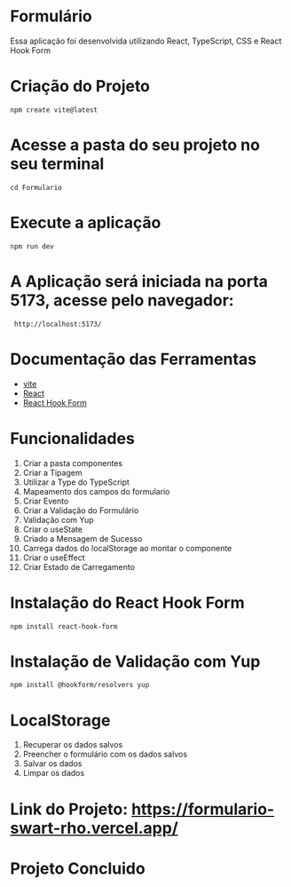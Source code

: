 
# Formulário

Essa aplicação foi desenvolvida utilizando React, TypeScript, CSS e  React Hook Form 

# Criação do Projeto
    npm create vite@latest 

# Acesse a pasta do seu projeto no seu terminal      

    cd Formulario

# Execute a aplicação
    npm run dev

# A Aplicação será iniciada na porta 5173, acesse pelo navegador:
     http://localhost:5173/          

# Documentação das Ferramentas
   - [vite](https://vitejs.dev/)
   - [React](https://react.dev/)
   - [React Hook Form](https://www.react-hook-form.com/)
  
   

# Funcionalidades
1. Criar a pasta componentes
2. Criar a Tipagem
3. Utilizar a Type do TypeScript
4. Mapeamento dos campos do formulario
5. Criar Evento
6. Criar a Validação do Formulário
7. Validação com Yup
8. Criar o useState
9. Criado a Mensagem de Sucesso
10. Carrega dados do localStorage ao montar o componente
11. Criar o useEffect
12. Criar Estado de Carregamento




# Instalação do React Hook Form
    npm install react-hook-form

 # Instalação de Validação com Yup
    npm install @hookform/resolvers yup 


 # LocalStorage

 1. Recuperar os dados salvos
 2. Preencher o formulário com os dados salvos
 3. Salvar os dados
 4. Limpar os dados


# Link do Projeto: https://formulario-swart-rho.vercel.app/
 
# Projeto Concluido